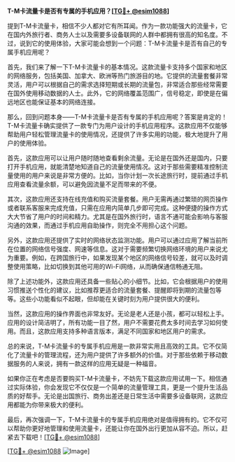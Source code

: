 **T-M卡流量卡是否有专属的手机应用？[[TG💪+ @esim1088](https://t.me/s/esim1088)]**

提到T-M卡流量卡，相信不少人都对它有所耳闻。作为一款功能强大的流量卡，它在国内外旅行者、商务人士以及需要多设备联网的人群中都拥有很高的知名度。不过，说到它的使用体验，大家可能会想到一个问题：T-M卡流量卡是否有自己的专属手机应用呢？

首先，我们来了解一下T-M卡流量卡的基本情况。这款流量卡支持多个国家和地区的网络服务，包括美国、加拿大、欧洲等热门旅游目的地。它提供的流量套餐非常灵活，用户可以根据自己的需求选择短期或长期的流量包，非常适合那些经常需要在国外使用移动数据的人士。此外，它的网络覆盖范围广，信号稳定，即使是在偏远地区也能保证基本的网络连接。

那么，回到问题本身——T-M卡流量卡是否有专属的手机应用呢？答案是肯定的！T-M卡流量卡确实提供了一款专门为用户设计的手机应用程序。这款应用不仅能够帮助用户轻松管理流量卡的使用情况，还提供了许多实用的功能，极大地提升了用户的使用体验。

首先，这款应用可以让用户随时随地查看剩余流量。无论是在国外还是国内，只要打开手机应用，就能清楚地知道自己的流量使用情况。这对于那些需要精准控制流量使用的用户来说是非常方便的。比如，当你计划一次长途旅行时，提前通过手机应用查看流量余额，可以避免因流量不足而带来的不便。

其次，这款应用还支持在线充值和购买流量套餐。用户无需再通过繁琐的网页操作或者联系客服来完成充值，只需在应用内简单几步即可完成。这种便捷的操作方式大大节省了用户的时间和精力。尤其是在国外旅行时，语言不通可能会影响与客服沟通的效果，而通过手机应用自助操作，则完全不用担心这个问题。

另外，这款应用还提供了实时的网络状态监测功能。用户可以通过应用了解当前所在位置的网络信号强度、网速等信息。这对于需要频繁切换网络环境的用户来说尤为重要。例如，在跨国旅行中，如果发现某个地区的网络信号较差，就可以及时调整使用策略，比如切换到其他可用的Wi-Fi网络，从而确保通信畅通无阻。

除了上述功能外，这款应用还具备一些贴心的小细节。比如，它会根据用户的使用习惯推送个性化的建议，比如推荐更适合的流量套餐、提醒即将到期的流量包等等。这些小功能看似不起眼，但却能在关键时刻为用户提供很大的便利。

当然，这款应用的操作界面也非常友好。无论是老人还是小孩，都可以轻松上手。应用的设计简洁明了，所有功能一目了然，用户不需要花费太多时间去学习如何使用。而且，这款应用支持多种语言版本，满足不同国家和地区用户的需求。

总的来说，T-M卡流量卡的专属手机应用是一款非常实用且高效的工具。它不仅简化了流量卡的管理流程，还为用户提供了许多额外的价值。对于那些依赖于移动数据服务的人来说，拥有一款这样的应用无疑是一种福音。

如果你正在考虑是否要购买T-M卡流量卡，不妨先下载这款应用试用一下。相信通过实际体验，你会发现它不仅仅是一个简单的流量管理工具，更是一个提升生活品质的好帮手。无论是出国旅行、商务出差还是日常生活中需要多设备联网，这款应用都能为你带来极大的便利。

最后，再次强调一下，T-M卡流量卡的专属手机应用绝对是值得拥有的。它不仅可以帮助你更好地管理和使用流量卡，还能让你在国外出行更加从容不迫。所以，赶紧去下载吧！[[TG💪+ @esim1088](https://t.me/s/esim1088)]

[[TG💪+ @esim1088](https://t.me/s/esim1088) ![Image](https://i.postimg.cc/4NQfJmqS/Snipaste-2025-05-13-00-14-12.png)]